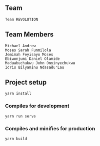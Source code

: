 ## Team

```
Team REVOLUTION
```

## Team Members

```
Michael Andrew
Moses Sarah Funmilola
Jemimah Feyisayo Moses
Ebiwonjumi Daniel Olamide
Maduabuchukwu John Onyinyechukwu
Idris Bilyaminu Ndasadu'Lau
```

## Project setup

```
yarn install
```

### Compiles for development

```
yarn run serve
```

### Compiles and minifies for production

```
yarn build
```

